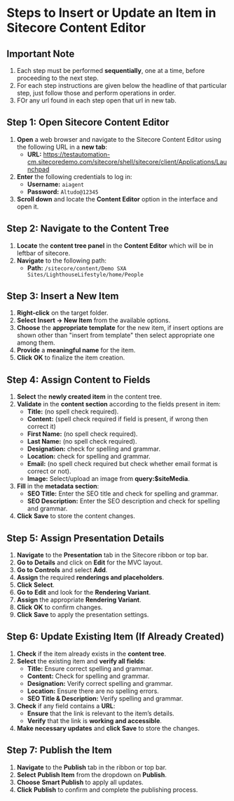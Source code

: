 # **Steps to Insert or Update an Item in Sitecore Content Editor**

## **Important Note**
1. Each step must be performed **sequentially**, one at a time, before proceeding to the next step.
2. For each step instructions are given below the headline of that particular step, just follow those and perform operations in order.
3. FOr any url found in each step open that url in new tab.

## **Step 1: Open Sitecore Content Editor**
1. **Open** a web browser and navigate to the Sitecore Content Editor using the following URL in a **new tab**:  
   - **URL:** https://testautomation-cm.sitecoredemo.com/sitecore/shell/sitecore/client/Applications/Launchpad
2. **Enter** the following credentials to log in:
   - **Username:** `aiagent`
   - **Password:** `Altudo@12345`
3. **Scroll down** and locate the **Content Editor** option in the interface and open it.

## **Step 2: Navigate to the Content Tree**
1. **Locate** the **content tree panel** in the **Content Editor** which will be in leftbar of sitecore.
2. **Navigate** to the following path:
   - **Path:** `/sitecore/content/Demo SXA Sites/LighthouseLifestyle/home/People`

## **Step 3: Insert a New Item**
1. **Right-click** on the target folder.
2. **Select** **Insert → New Item** from the available options.
3. **Choose** the **appropriate template** for the new item, if insert options are shown other than "insert from template"
   then select appropriate one among them.
4. **Provide** a **meaningful name** for the item.
5. **Click** **OK** to finalize the item creation.

## **Step 4: Assign Content to Fields**
1. **Select** the **newly created item** in the content tree.
2. **Validate** in the **content section** according to the fields present in item:
   - **Title:** (no spell check required).
   - **Content:** (spell check required if field is present, if wrong then correct it)
   - **First Name:** (no spell check required).
   - **Last Name:** (no spell check required).
   - **Designation:** check for spelling and grammar.
   - **Location:** check for spelling and grammar.
   - **Email:** (no spell check required but check whether email format is correct or not).
   - **Image:** Select/upload an image from **query:$siteMedia**.
3. **Fill** in the **metadata section**:
   - **SEO Title:** Enter the SEO title and check for spelling and grammar.
   - **SEO Description:** Enter the SEO description and check for spelling and grammar.
4. **Click** **Save** to store the content changes.

## **Step 5: Assign Presentation Details**
1. **Navigate** to the **Presentation** tab in the Sitecore ribbon or top bar.
2. **Go to** **Details** and click on **Edit** for the MVC layout.
3. **Go to** **Controls** and select **Add**.
4. **Assign** the required **renderings and placeholders**.
5. **Click** **Select**.
6. **Go to** **Edit** and look for the **Rendering Variant**.
7. **Assign** the appropriate **Rendering Variant**.
8. **Click** **OK** to confirm changes.
9. **Click** **Save** to apply the presentation settings.

## **Step 6: Update Existing Item (If Already Created)**
1. **Check** if the item already exists in the **content tree**.
2. **Select** the existing item and **verify all fields**:
   - **Title:** Ensure correct spelling and grammar.
   - **Content:** Check for spelling and grammar.
   - **Designation:** Verify correct spelling and grammar.
   - **Location:** Ensure there are no spelling errors.
   - **SEO Title & Description:** Verify spelling and grammar.
3. **Check** if any field contains a **URL**:
   - **Ensure** that the link is relevant to the item’s details.
   - **Verify** that the link is **working and accessible**.
4. **Make necessary updates** and **click Save** to store the changes.

## **Step 7: Publish the Item**
1. **Navigate** to the **Publish** tab in the ribbon or top bar.
2. **Select** **Publish Item** from the dropdown on **Publish**.
3. **Choose** **Smart Publish** to apply all updates.
4. **Click** **Publish** to confirm and complete the publishing process.
